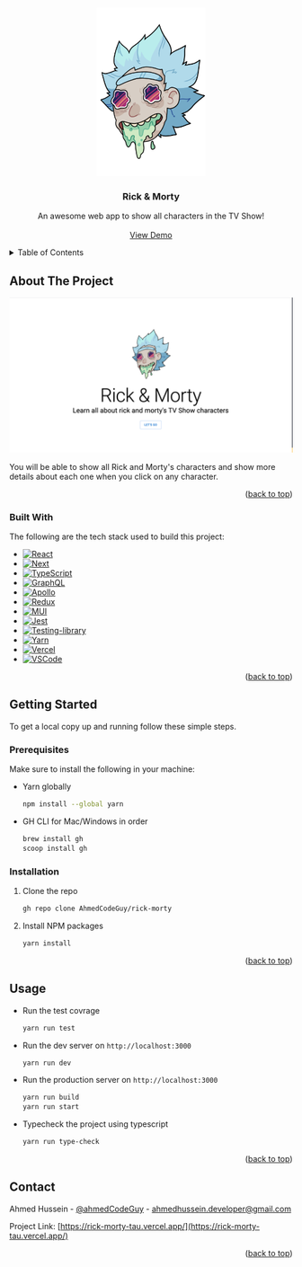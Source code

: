 <!-- Improved compatibility of back to top link: See: https://github.com/othneildrew/Best-README-Template/pull/73 -->
<a name="readme-top"></a>
<!--
*** Thanks for checking out the Best-README-Template. If you have a suggestion
*** that would make this better, please fork the repo and create a pull request
*** or simply open an issue with the tag "enhancement".
*** Don't forget to give the project a star!
*** Thanks again! Now go create something AMAZING! :D
-->

<!-- PROJECT LOGO -->
<br />
<div align="center">
  <a href="https://github.com/othneildrew/Best-README-Template">
    <img src="public/logo.png" alt="Logo" height="300">
  </a>

  <h3 align="center">Rick & Morty</h3>

  <p align="center">
    An awesome web app to show all characters in the TV Show!
    <br />
    <br />
    <a href="https://rick-morty-tau.vercel.app/">View Demo</a>
</div>


<!-- TABLE OF CONTENTS -->
<details>
  <summary>Table of Contents</summary>
  <ol>
    <li>
      <a href="#about-the-project">About The Project</a>
      <ul>
        <li><a href="#built-with">Built With</a></li>
      </ul>
    </li>
    <li>
      <a href="#getting-started">Getting Started</a>
      <ul>
        <li><a href="#prerequisites">Prerequisites</a></li>
        <li><a href="#installation">Installation</a></li>
      </ul>
    </li>
    <li><a href="#usage">Usage</a></li>
    <li><a href="#contact">Contact</a></li>
  </ol>
</details>



<!-- ABOUT THE PROJECT -->
## About The Project

[![Product Name Screen Shot][product-screenshot]](https://rick-morty-tau.vercel.app)

You will be able to show all Rick and Morty's characters and show more details about each one when you click on any character.

<p align="right">(<a href="#readme-top">back to top</a>)</p>

### Built With

The following are the tech stack used to build this project:

* [![React][React.js]][React-url]
* [![Next][Next.js]][Next-url]
* [![TypeScript][TypeScript]][TypeScript-url]
* [![GraphQL][GraphQL]][GraphQL-url]
* [![Apollo][Apollo]][Apollo-url]
* [![Redux][Redux]][Redux-url]
* [![MUI][MUI]][MUI-url]
* [![Jest][Jest]][Jest-url]
* [![Testing-library][Testing-library]][Testing-library-url]
* [![Yarn][Yarn]][Yarn-url]
* [![Vercel][Vercel]][Vercel-url]
* [![VSCode][VSCode]][VSCode-url]

<p align="right">(<a href="#readme-top">back to top</a>)</p>

<!-- GETTING STARTED -->
## Getting Started

To get a local copy up and running follow these simple steps.

### Prerequisites

Make sure to install the following in your machine:

* Yarn globally

  ```sh
  npm install --global yarn
  ```

* GH CLI for Mac/Windows in order

  ```sh
  brew install gh
  scoop install gh
  ```

### Installation

1. Clone the repo

   ```sh
   gh repo clone AhmedCodeGuy/rick-morty
   ```

2. Install NPM packages

   ```sh
   yarn install
   ```

<p align="right">(<a href="#readme-top">back to top</a>)</p>

<!-- USAGE EXAMPLES -->
## Usage

* Run the test covrage

   ```sh
   yarn run test
   ```

* Run the dev server on `http://localhost:3000`

   ```sh
   yarn run dev
   ```

* Run the production server on `http://localhost:3000`

   ```sh
   yarn run build
   yarn run start
   ```

* Typecheck the project using typescript

   ```sh
   yarn run type-check
   ```

<p align="right">(<a href="#readme-top">back to top</a>)</p>

<!-- CONTACT -->
## Contact

Ahmed Hussein - [@ahmedCodeGuy](https://twitter.com/AhmedCodeGuy) - ahmedhussein.developer@gmail.com

Project Link: [https://rick-morty-tau.vercel.app/](https://rick-morty-tau.vercel.app/)

<p align="right">(<a href="#readme-top">back to top</a>)</p>

<!-- MARKDOWN LINKS & IMAGES -->
<!-- https://www.markdownguide.org/basic-syntax/#reference-style-links -->

[linkedin-shield]: https://img.shields.io/badge/-LinkedIn-black.svg?style=for-the-badge&logo=linkedin&colorB=555
[linkedin-url]: https://www.linkedin.com/in/ahmed-hussein-developer
[product-screenshot]: public/screenshot.png
[Next.js]: https://img.shields.io/badge/next.js-000000?style=for-the-badge&logo=nextdotjs&logoColor=white
[Next-url]: https://nextjs.org/
[React.js]: https://img.shields.io/badge/React-20232A?style=for-the-badge&logo=react&logoColor=61DAFB
[React-url]: https://reactjs.org/
[Redux]: https://img.shields.io/badge/Redux-593D88?style=for-the-badge&logo=redux&logoColor=white
[Redux-url]: https://redux-toolkit.js.org/
[Apollo]: https://img.shields.io/badge/-ApolloGraphQL-311C87?style=for-the-badge&logo=apollo-graphql
[Apollo-url]: https://www.apollographql.com/
[Jest]: https://img.shields.io/badge/Jest-323330?style=for-the-badge&logo=Jest&logoColor=white
[Jest-url]: https://jestjs.io/
[Testing-library]: https://img.shields.io/badge/testing%20library-323330?style=for-the-badge&logo=testing-library&logoColor=red
[Testing-library-url]: https://testing-library.com/
[Vercel]: https://img.shields.io/badge/vercel-%23000000.svg?style=for-the-badge&logo=vercel&logoColor=white
[Vercel-url]: https://vercel.com/
[VSCode]: https://img.shields.io/badge/Visual%20Studio%20Code-0078d7.svg?style=for-the-badge&logo=visual-studio-code&logoColor=white
[VSCode-url]: https://code.visualstudio.com/
[TypeScript]: https://img.shields.io/badge/typescript-%23007ACC.svg?style=for-the-badge&logo=typescript&logoColor=white
[TypeScript-url]: https://www.typescriptlang.org/
[GraphQL]: https://img.shields.io/badge/-GraphQL-E10098?style=for-the-badge&logo=graphql&logoColor=white
[GraphQL-url]: https://graphql.org/
[MUI]: https://img.shields.io/badge/MUI-%230081CB.svg?style=for-the-badge&logo=mui&logoColor=white
[MUI-url]: https://mui.com/
[Yarn]: https://img.shields.io/badge/yarn-%232C8EBB.svg?style=for-the-badge&logo=yarn&logoColor=white
[Yarn-url]: https://yarnpkg.com/